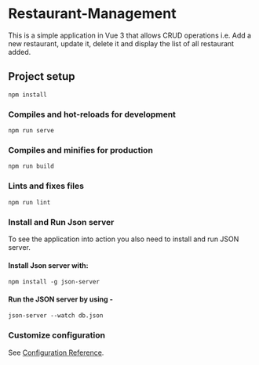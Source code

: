 # Restaurant-Management
This is a simple application in Vue 3 that allows CRUD operations i.e. Add a new restaurant, update it, delete it and display the list of all restaurant added.

## Project setup
```
npm install
```

### Compiles and hot-reloads for development
```
npm run serve
```

### Compiles and minifies for production
```
npm run build
```

### Lints and fixes files
```
npm run lint
```
### Install and Run Json server
To see the application into action you also need to install and run JSON server.
#### Install Json server with:
```
npm install -g json-server
```
#### Run the JSON server by using -
```
json-server --watch db.json
```



### Customize configuration
See [Configuration Reference](https://cli.vuejs.org/config/).
